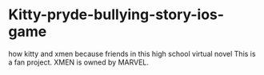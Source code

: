 # Kitty-pryde-bullying-story-ios-game
how kitty and xmen because friends in this high school virtual novel  This is a fan project. XMEN is owned by MARVEL.
